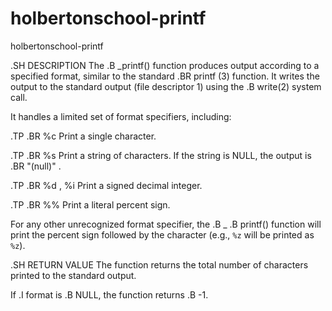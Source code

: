 # holbertonschool-printf
holbertonschool-printf

.SH DESCRIPTION
The
.B _printf()
function produces output according to a specified format, similar to the standard
.BR printf (3)
function. It writes the output to the standard output (file descriptor 1) using the
.B write(2)
system call.

It handles a limited set of format specifiers, including:

.TP
.BR %c
Print a single character.

.TP
.BR %s
Print a string of characters. If the string is NULL, the output is
.BR "(null)" .

.TP
.BR %d , %i
Print a signed decimal integer.

.TP
.BR %%
Print a literal percent sign.

For any other unrecognized format specifier, the
.B _
.B printf()
function will print the percent sign followed by the character (e.g., `%z` will be printed as `%z`).

.SH RETURN VALUE
The function returns the total number of characters printed to the standard output.

If
.I format
is
.B NULL,
the function returns
.B -1.

